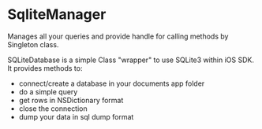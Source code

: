 SqliteManager
=============

Manages all your queries and provide handle for calling methods by Singleton class.


SQLiteDatabase is a simple Class "wrapper" to use SQLite3 within iOS SDK.
It provides methods to:
- connect/create a database in your documents app folder
- do a simple query
- get rows in NSDictionary format
- close the connection
- dump your data in sql dump format
